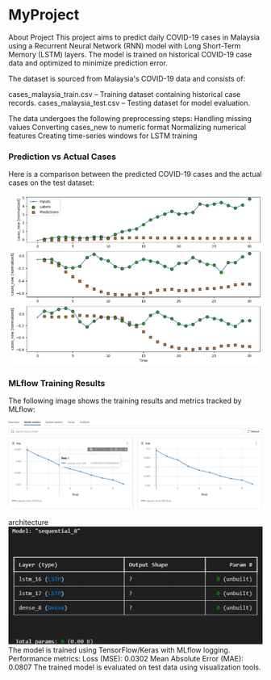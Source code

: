# MyProject
About Project
This project aims to predict daily COVID-19 cases in Malaysia using a Recurrent Neural Network (RNN) model with Long Short-Term Memory (LSTM) layers. The model is trained on historical COVID-19 case data and optimized to minimize prediction error.

The dataset is sourced from Malaysia's COVID-19 data and consists of:

cases_malaysia_train.csv – Training dataset containing historical case records.
cases_malaysia_test.csv – Testing dataset for model evaluation.

The data undergoes the following preprocessing steps:
Handling missing values
Converting cases_new to numeric format
Normalizing numerical features
Creating time-series windows for LSTM training

### Prediction vs Actual Cases

Here is a comparison between the predicted COVID-19 cases and the actual cases on the test dataset:

![alt text](image-1.png)

### MLflow Training Results

The following image shows the training results and metrics tracked by MLflow:

![MLflow Results](Capstone_1/result/MLflowresult.png)

architecture
![alt text](image.png)
The model is trained using TensorFlow/Keras with MLflow logging.
Performance metrics:
Loss (MSE): 0.0302
Mean Absolute Error (MAE): 0.0807
The trained model is evaluated on test data using visualization tools.
